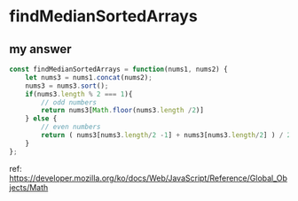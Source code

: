 # findMedianSortedArrays

##  my answer
```js
const findMedianSortedArrays = function(nums1, nums2) {
	let nums3 = nums1.concat(nums2);
	nums3 = nums3.sort();
	if(nums3.length % 2 === 1){
		// odd numbers
		return nums3[Math.floor(nums3.length /2)]
	} else {
		// even numbers
		return ( nums3[nums3.length/2 -1] + nums3[nums3.length/2] ) / 2
	}
};
```

ref: https://developer.mozilla.org/ko/docs/Web/JavaScript/Reference/Global_Objects/Math
